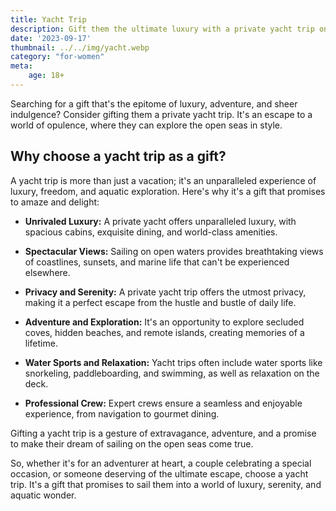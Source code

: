 ```yaml
---
title: Yacht Trip
description: Gift them the ultimate luxury with a private yacht trip on the open seas.
date: '2023-09-17'
thumbnail: ../../img/yacht.webp
category: "for-women"
meta:
    age: 18+
---
```

Searching for a gift that's the epitome of luxury, adventure, and sheer indulgence? Consider gifting them a private yacht trip. It's an escape to a world of opulence, where they can explore the open seas in style.

## Why choose a yacht trip as a gift?

A yacht trip is more than just a vacation; it's an unparalleled experience of luxury, freedom, and aquatic exploration. Here's why it's a gift that promises to amaze and delight:

- **Unrivaled Luxury:** A private yacht offers unparalleled luxury, with spacious cabins, exquisite dining, and world-class amenities.

- **Spectacular Views:** Sailing on open waters provides breathtaking views of coastlines, sunsets, and marine life that can't be experienced elsewhere.

- **Privacy and Serenity:** A private yacht trip offers the utmost privacy, making it a perfect escape from the hustle and bustle of daily life.

- **Adventure and Exploration:** It's an opportunity to explore secluded coves, hidden beaches, and remote islands, creating memories of a lifetime.

- **Water Sports and Relaxation:** Yacht trips often include water sports like snorkeling, paddleboarding, and swimming, as well as relaxation on the deck.

- **Professional Crew:** Expert crews ensure a seamless and enjoyable experience, from navigation to gourmet dining.

Gifting a yacht trip is a gesture of extravagance, adventure, and a promise to make their dream of sailing on the open seas come true.

So, whether it's for an adventurer at heart, a couple celebrating a special occasion, or someone deserving of the ultimate escape, choose a yacht trip. It's a gift that promises to sail them into a world of luxury, serenity, and aquatic wonder.
